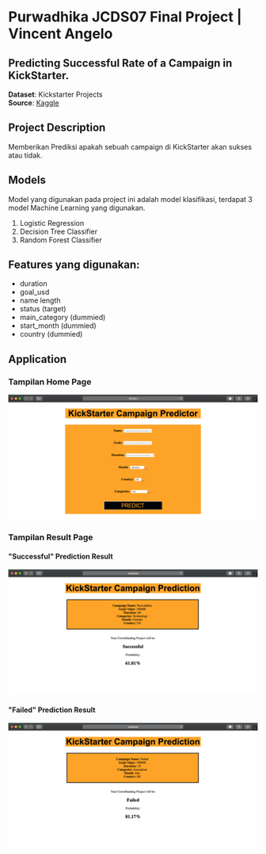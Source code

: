 # Purwadhika JCDS07 Final Project | Vincent Angelo
## Predicting Successful Rate of a Campaign in KickStarter.<br>
__Dataset__: Kickstarter Projects <br>
__Source__: [Kaggle](https://www.kaggle.com/yashkantharia/kickstarter-campaigns)
<br>

## Project Description
Memberikan Prediksi apakah sebuah campaign di KickStarter akan sukses atau tidak.<br>

## Models
Model yang digunakan pada project ini adalah model klasifikasi, terdapat 3 model Machine Learning yang digunakan.
1. Logistic Regression
2. Decision Tree Classifier
3. Random Forest Classifier

## Features yang digunakan:
- duration
- goal_usd
- name length
- status (target)
- main_category (dummied)
- start_month (dummied)
- country (dummied)

## Application
### Tampilan Home Page
![Home page](https://github.com/stvnc/JCDS07_FinalProject_VincentAngelo/blob/master/img/screenshotHomePage.png)


### Tampilan Result Page
#### "Successful" Prediction Result
![Successful](https://github.com/stvnc/JCDS07_FinalProject_VincentAngelo/blob/master/img/screenShotSuccessful.png)<br>

#### "Failed" Prediction Result
![Failed](https://github.com/stvnc/JCDS07_FinalProject_VincentAngelo/blob/master/img/screenshotFailed.png)


